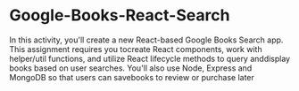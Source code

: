 # Google-Books-React-Search

In this activity, you'll create a new React-based Google Books Search app. This assignment requires you tocreate React components, work with helper/util functions, and utilize React lifecycle methods to query anddisplay books based on user searches. You'll also use Node, Express and MongoDB so that users can savebooks to review or purchase later
